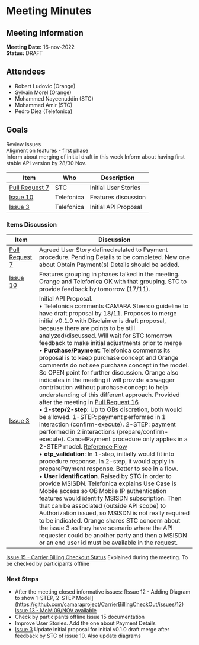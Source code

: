 # Meeting Minutes
## Meeting Information
**Meeting Date:** 16-nov-2022<br/>
**Status:** DRAFT

## Attendees
- Robert Ludovic (Orange)
- Sylvain Morel (Orange)
- Mohammed Nayeenuddin (STC)
- Mohammed Amir (STC)
- Pedro Díez (Telefonica)

## Goals
Review Issues </br>
Aligment on features - first phase </br>
Inform about merging of initial draft in this week
Inform about having first stable API version by 28/30 Nov.


Item | Who | Description
---- | ---- | ----
[Pull Request 7](https://github.com/camaraproject/CarrierBillingCheckOut/pull/7) | STC | Initial User Stories
[Issue 10](https://github.com/camaraproject/CarrierBillingCheckOut/issues/10) | Telefonica | Features discussion
[Issue 3](https://github.com/camaraproject/CarrierBillingCheckOut/issues/3) | Telefonica | Initial API Proposal


### Items Discussion

Item | Discussion
---- | ----
[Pull Request 7](https://github.com/camaraproject/CarrierBillingCheckOut/pull/7) | Agreed User Story defined related to Payment procedure. Pending Details to be completed. New one about Obtain Payment(s) Details should be added.
[Issue 10](https://github.com/camaraproject/CarrierBillingCheckOut/issues/10) | Features grouping in phases talked in the meeting. Orange and Telefonica OK with that grouping. STC to provide feedback by tomorrow (17/11). 
[Issue 3](https://github.com/camaraproject/CarrierBillingCheckOut/issues/3) | Initial API Proposal.<br/> • Telefonica comments CAMARA Steerco guideline to have draft proposal by 18/11. Proposes to merge initial v0.1.0 with Disclaimer is draft proposal, because there are points to be still analyzed/discussed. Will wait for STC tomorrow feedback to make initial adjustments prior to merge<br/> • **Purchase/Payment**: Telefonica comments its proposal is to keep purchase concept and Orange comments do not see purchase concept in the model. So OPEN point for further discussion. Orange also indicates in the meeting it will provide a swagger contribution without purchase concept to help understanding of this different approach. Provided after the meeting in [Pull Request 16](https://github.com/camaraproject/CarrierBillingCheckOut/pull/16)<br/> • **1-step/2-step**: Up to OBs discretion, both would be allowed. 1-STEP: payment performed in 1 interaction (confirm-execute). 2-STEP: payment performed in 2 interactions (prepare/confirm-execute). CancelPayment procedure only applies in a 2-STEP model. [Reference Flow](https://github.com/camaraproject/CarrierBillingCheckOut/blob/main/documentation/SupportingDocuments/Carrier%20Billing%20sequence%20diagram.png) <br/> • **otp_validation**: In 1-step, initially would fit into procedure response. In 2-step, it would apply in preparePayment response. Better to see in a flow. <br/> • **User identification**. Raised by STC in order to provide MSISDN. Telefonica explains Use Case is Mobile access so OB Mobile IP authentication features would identify MSISDN subscription. Then that can be associated (outside API scope) to Authorization issued, so MSISDN is not really required to be indicated. Orange shares STC concern about the issue 3 as they have scenario where the API requester could be another party and then a MSISDN or an end user id must be available in the request.
[Issue 15 - Carrier Billing Checkout Status](https://github.com/camaraproject/CarrierBillingCheckOut/issues/15) Explained during the meeting. To be checked by participants offline

### Next Steps
- After the meeting closed informative issues:
[Issue 12 - Adding Diagram to show 1-STEP, 2-STEP Model] (https://github.com/camaraproject/CarrierBillingCheckOut/issues/12)
[Issue 13 - MoM 09/NOV available](https://github.com/camaraproject/CarrierBillingCheckOut/issues/13)
- Check by participants offline Issue 15 documentation
- Improve User Stories. Add the one about Payment Details
- [Issue 3](https://github.com/camaraproject/CarrierBillingCheckOut/issues/3) Update initial proposal for initial v0.1.0 draft merge after feedback by STC of issue 10. Also update diagrams
